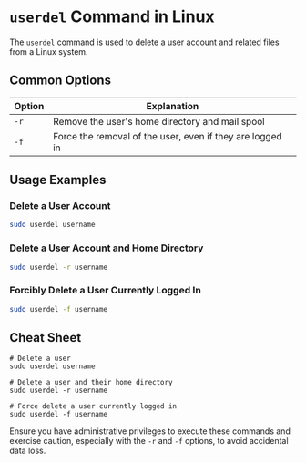 # `userdel` Command in Linux

The `userdel` command is used to delete a user account and related files from a Linux system.

## Common Options

| Option    | Explanation                                                    |
|-----------|----------------------------------------------------------------|
| `-r`      | Remove the user's home directory and mail spool                |
| `-f`      | Force the removal of the user, even if they are logged in      |

## Usage Examples

### Delete a User Account
```bash
sudo userdel username
```

### Delete a User Account and Home Directory
```bash
sudo userdel -r username
```

### Forcibly Delete a User Currently Logged In
```bash
sudo userdel -f username
```

## Cheat Sheet

```
# Delete a user
sudo userdel username

# Delete a user and their home directory
sudo userdel -r username

# Force delete a user currently logged in
sudo userdel -f username
```

Ensure you have administrative privileges to execute these commands and exercise caution, especially with the `-r` and `-f` options, to avoid accidental data loss.
